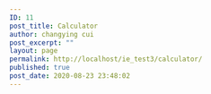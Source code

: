 ```yaml
---
ID: 11
post_title: Calculator
author: changying cui
post_excerpt: ""
layout: page
permalink: http://localhost/ie_test3/calculator/
published: true
post_date: 2020-08-23 23:48:02
---
```

<!-- wp:themify-builder/canvas /-->